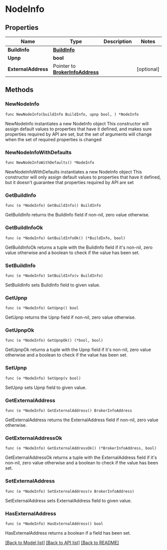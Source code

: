 # NodeInfo

## Properties

Name | Type | Description | Notes
------------ | ------------- | ------------- | -------------
**BuildInfo** | [**BuildInfo**](BuildInfo.md) |  | 
**Upnp** | **bool** |  | 
**ExternalAddress** | Pointer to [**BrokerInfoAddress**](BrokerInfoAddress.md) |  | [optional] 

## Methods

### NewNodeInfo

`func NewNodeInfo(buildInfo BuildInfo, upnp bool, ) *NodeInfo`

NewNodeInfo instantiates a new NodeInfo object
This constructor will assign default values to properties that have it defined,
and makes sure properties required by API are set, but the set of arguments
will change when the set of required properties is changed

### NewNodeInfoWithDefaults

`func NewNodeInfoWithDefaults() *NodeInfo`

NewNodeInfoWithDefaults instantiates a new NodeInfo object
This constructor will only assign default values to properties that have it defined,
but it doesn't guarantee that properties required by API are set

### GetBuildInfo

`func (o *NodeInfo) GetBuildInfo() BuildInfo`

GetBuildInfo returns the BuildInfo field if non-nil, zero value otherwise.

### GetBuildInfoOk

`func (o *NodeInfo) GetBuildInfoOk() (*BuildInfo, bool)`

GetBuildInfoOk returns a tuple with the BuildInfo field if it's non-nil, zero value otherwise
and a boolean to check if the value has been set.

### SetBuildInfo

`func (o *NodeInfo) SetBuildInfo(v BuildInfo)`

SetBuildInfo sets BuildInfo field to given value.


### GetUpnp

`func (o *NodeInfo) GetUpnp() bool`

GetUpnp returns the Upnp field if non-nil, zero value otherwise.

### GetUpnpOk

`func (o *NodeInfo) GetUpnpOk() (*bool, bool)`

GetUpnpOk returns a tuple with the Upnp field if it's non-nil, zero value otherwise
and a boolean to check if the value has been set.

### SetUpnp

`func (o *NodeInfo) SetUpnp(v bool)`

SetUpnp sets Upnp field to given value.


### GetExternalAddress

`func (o *NodeInfo) GetExternalAddress() BrokerInfoAddress`

GetExternalAddress returns the ExternalAddress field if non-nil, zero value otherwise.

### GetExternalAddressOk

`func (o *NodeInfo) GetExternalAddressOk() (*BrokerInfoAddress, bool)`

GetExternalAddressOk returns a tuple with the ExternalAddress field if it's non-nil, zero value otherwise
and a boolean to check if the value has been set.

### SetExternalAddress

`func (o *NodeInfo) SetExternalAddress(v BrokerInfoAddress)`

SetExternalAddress sets ExternalAddress field to given value.

### HasExternalAddress

`func (o *NodeInfo) HasExternalAddress() bool`

HasExternalAddress returns a boolean if a field has been set.


[[Back to Model list]](../README.md#documentation-for-models) [[Back to API list]](../README.md#documentation-for-api-endpoints) [[Back to README]](../README.md)


